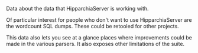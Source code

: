 Data about the data that HipparchiaServer is working with.

Of particular interest for people who don't want to use HipparchiaServer
are the wordcount SQL dumps. These could be retooled for other projects.

This data also lets you see at a glance places where improvements could be made
in the various parsers. It also exposes other limitations of the suite.
